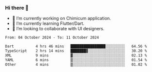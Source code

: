 ### Hi there 👋

<!--
**devcat37/devcat37** is a ✨ _special_ ✨ repository because its `README.md` (this file) appears on your GitHub profile.-->


- 🔭 I’m currently working on Chimicum application.
- 🌱 I’m currently learning Flutter/Dart.
- 👯 I’m looking to collaborate with UI designers.
<!-- - 🤔 I’m looking for help with ... -->

<!--START_SECTION:waka-->

```txt
From: 04 October 2024 - To: 11 October 2024

Dart          4 hrs 46 mins   ████████████████░░░░░░░░░   64.56 %
TypeScript    2 hrs 14 mins   ███████▓░░░░░░░░░░░░░░░░░   30.20 %
XML           9 mins          ▓░░░░░░░░░░░░░░░░░░░░░░░░   02.13 %
YAML          6 mins          ▒░░░░░░░░░░░░░░░░░░░░░░░░   01.54 %
Other         4 mins          ▒░░░░░░░░░░░░░░░░░░░░░░░░   01.02 %
```

<!--END_SECTION:waka-->
